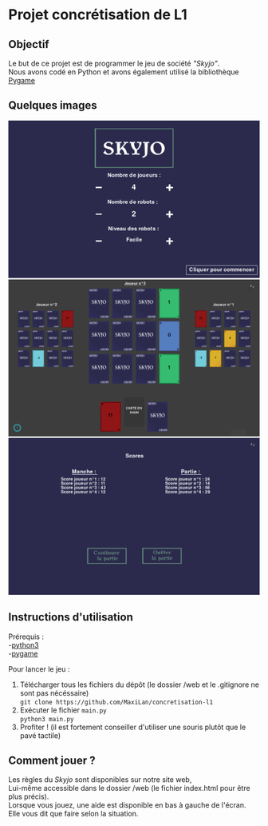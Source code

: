 # Projet concrétisation de L1

## Objectif  
Le but de ce projet est de programmer le jeu de société _"Skyjo"_.  
Nous avons codé en Python et avons également utilisé la bibliothèque [Pygame](https://www.pygame.org/docs/)


## Quelques images  
![Image1](images/capture1.png)  
![Image2](images/capture2.png)  
![Image3](images/capture3.png)  


## Instructions d'utilisation

Prérequis :  
-[python3](https://www.python.org/downloads/)  
-[pygame](https://www.pygame.org/wiki/GettingStarted)


Pour lancer le jeu :  
1. Télécharger tous les fichiers du dépôt (le dossier /web et le .gitignore ne sont pas nécéssaire)  
   ```git clone https://github.com/MaxiLan/concretisation-l1```
2. Exécuter le fichier `main.py`  
   ```python3 main.py```
3. Profiter ! (il est fortement conseiller d'utiliser une souris plutôt que le pavé tactile)

## Comment jouer ?

Les règles du _Skyjo_ sont disponibles sur notre site web,  
Lui-même accessible dans le dossier /web (le fichier index.html pour être plus précis).  
Lorsque vous jouez, une aide est disponible en bas à gauche de l'écran.  
Elle vous dit que faire selon la situation.